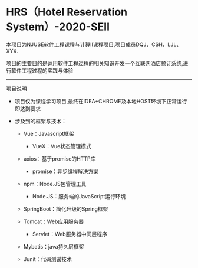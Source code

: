 # HRS（Hotel Reservation System）-2020-SEⅡ

本项目为NJUSE软件工程课程与计算Ⅱ课程项目,项目成员DQJ、CSH、LJL、XYX.

项目的主要目的是运用软件工程过程的相关知识开发一个互联网酒店预订系统,进行软件工程过程的实践与体验

---

项目说明

   - 项目仅为课程学习项目,最终在IDEA+CHROME及本地HOST环境下正常运行即达到要求
   
   - 涉及到的框架与技术：
   
      - Vue：Javascript框架

         - VueX：Vue状态管理模式
      - axios：基于promise的HTTP库
      
         - promise：异步编程解决方案
      - npm：Node.JS包管理工具
      
         - Node.JS：服务端的JavaScript运行环境
      - SpringBoot：简化升级的Spring框架
      - Tomcat：Web应用服务器
      
         - Servlet：Web服务器中间层程序
      - Mybatis：java持久层框架
      - Junit：代码测试技术
